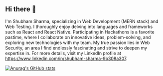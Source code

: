 ## Hi there 👋

I'm Shubham Sharma, specializing in Web Development (MERN stack) and Web Testing. I thoroughly enjoy delving into languages and frameworks such as React and React Native. Participating in Hackathons is a favorite pastime, where I collaborate on innovative ideas, problem-solving, and exploring new technologies with my team. My true passion lies in Web Security, an area I find endlessly fascinating and strive to deepen my expertise in. For more details, visit my LinkedIn profile at https://www.linkedin.com/in/shubham-sharma-9b308a307.

[![Anurag's GitHub stats](https://github-readme-stats.vercel.app/api?username=shubham)](https://github.com/anuraghazra/github-readme-stats)
